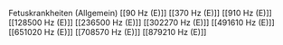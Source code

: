 Fetuskrankheiten (Allgemein)
[[90 Hz (E)]]
[[370 Hz (E)]]
[[910 Hz (E)]]
[[128500 Hz (E)]]
[[236500 Hz (E)]]
[[302270 Hz (E)]]
[[491610 Hz (E)]]
[[651020 Hz (E)]]
[[708570 Hz (E)]]
[[879210 Hz (E)]]